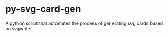 # py-svg-card-gen
A python script that automates the process of generating svg cards based on svgwrite.
